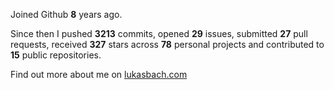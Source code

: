 Joined Github **8** years ago.

Since then I pushed **3213** commits, opened **29** issues, submitted **27** pull requests, received **327** stars across **78** personal projects and contributed to **15** public repositories.

Find out more about me on [lukasbach.com](https://lukasbach.com)
